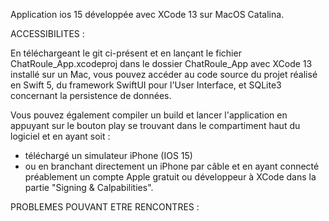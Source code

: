 Application ios 15 développée avec XCode 13 sur MacOS Catalina.

ACCESSIBILITES :

En téléchargeant le git ci-présent et en lançant le fichier ChatRoule_App.xcodeproj dans le dossier ChatRoule_App avec XCode 13 installé sur un Mac, 
vous pouvez accéder au code source du projet réalisé en Swift 5, du framework SwiftUI pour l'User Interface, et SQLite3 concernant la persistence de données.

Vous pouvez également compiler un build et lancer l'application en appuyant sur le bouton play se trouvant dans le compartiment haut du logiciel et en ayant soit :
- téléchargé un simulateur iPhone (IOS 15)
- ou en branchant directement un iPhone par câble et en ayant connecté préablement un compte Apple gratuit ou développeur à XCode dans la partie
"Signing & Calpabilities".


PROBLEMES POUVANT ETRE RENCONTRES : 


